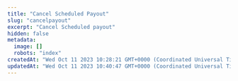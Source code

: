 ```yaml
---
title: "Cancel Scheduled Payout"
slug: "cancelpayout"
excerpt: "Cancel Scheduled payout"
hidden: false
metadata: 
  image: []
  robots: "index"
createdAt: "Wed Oct 11 2023 10:28:21 GMT+0000 (Coordinated Universal Time)"
updatedAt: "Wed Oct 11 2023 10:40:47 GMT+0000 (Coordinated Universal Time)"
---
```

